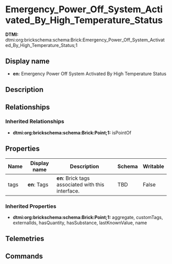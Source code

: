 # Emergency_Power_Off_System_Activated_By_High_Temperature_Status
**DTMI:** dtmi:org:brickschema:schema:Brick:Emergency_Power_Off_System_Activated_By_High_Temperature_Status;1
## Display name
- **en:** Emergency Power Off System Activated By High Temperature Status
## Description
## Relationships
### Inherited Relationships
* **dtmi:org:brickschema:schema:Brick:Point;1:** isPointOf
## Properties
|Name|Display name|Description|Schema|Writable|
|-|-|-|-|-|
|tags|**en**: Tags|**en**: Brick tags associated with this interface.|TBD|False|
### Inherited Properties
* **dtmi:org:brickschema:schema:Brick:Point;1:** aggregate, customTags, externalIds, hasQuantity, hasSubstance, lastKnownValue, name
## Telemetries
## Commands
